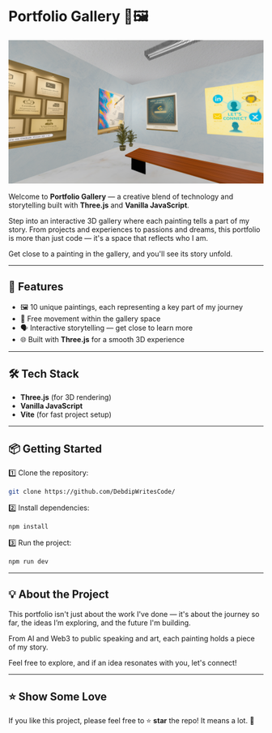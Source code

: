 # Portfolio Gallery 🎨🖼️

<img src="./public/images/readme-cover.png" alt="Portfolio Gallery Cover" />

Welcome to **Portfolio Gallery** — a creative blend of technology and storytelling built with **Three.js** and **Vanilla JavaScript**.

Step into an interactive 3D gallery where each painting tells a part of my story. From projects and experiences to passions and dreams, this portfolio is more than just code — it's a space that reflects who I am.

Get close to a painting in the gallery, and you'll see its story unfold.

---

## 🚀 Features

* 🖼️ 10 unique paintings, each representing a key part of my journey
* 🧭 Free movement within the gallery space
* 🗣️ Interactive storytelling — get close to learn more
* 🌐 Built with **Three.js** for a smooth 3D experience

---

## 🛠️ Tech Stack

* **Three.js** (for 3D rendering)
* **Vanilla JavaScript**
* **Vite** (for fast project setup)

---

## 📦 Getting Started

1️⃣ Clone the repository:

```bash
git clone https://github.com/DebdipWritesCode/
```

2️⃣ Install dependencies:

```bash
npm install
```

3️⃣ Run the project:

```bash
npm run dev
```
---

## 💡 About the Project

This portfolio isn't just about the work I've done — it's about the journey so far, the ideas I’m exploring, and the future I'm building.

From AI and Web3 to public speaking and art, each painting holds a piece of my story.

Feel free to explore, and if an idea resonates with you, let's connect!

---

## ⭐ Show Some Love

If you like this project, please feel free to ⭐ **star** the repo! It means a lot. 🌟